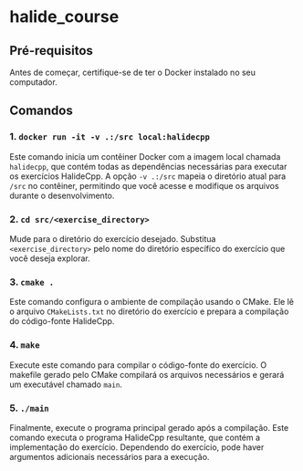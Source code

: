 # halide_course

## Pré-requisitos
Antes de começar, certifique-se de ter o Docker instalado no seu computador.

## Comandos

### 1. `docker run -it -v .:/src local:halidecpp`
Este comando inicia um contêiner Docker com a imagem local chamada `halidecpp`, que contém todas as dependências necessárias para executar os exercícios HalideCpp. A opção `-v .:/src` mapeia o diretório atual para `/src` no contêiner, permitindo que você acesse e modifique os arquivos durante o desenvolvimento.

### 2. `cd src/<exercise_directory>`
Mude para o diretório do exercício desejado. Substitua `<exercise_directory>` pelo nome do diretório específico do exercício que você deseja explorar.

### 3. `cmake .`
Este comando configura o ambiente de compilação usando o CMake. Ele lê o arquivo `CMakeLists.txt` no diretório do exercício e prepara a compilação do código-fonte HalideCpp.

### 4. `make`
Execute este comando para compilar o código-fonte do exercício. O makefile gerado pelo CMake compilará os arquivos necessários e gerará um executável chamado `main`.

### 5. `./main`
Finalmente, execute o programa principal gerado após a compilação. Este comando executa o programa HalideCpp resultante, que contém a implementação do exercício. Dependendo do exercício, pode haver argumentos adicionais necessários para a execução.

